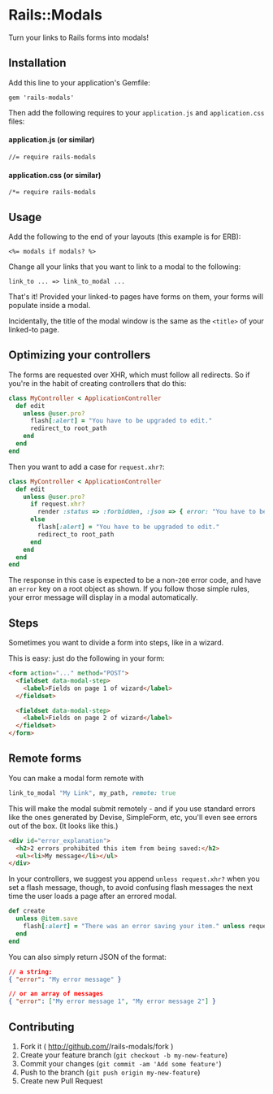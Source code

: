 # Rails::Modals

Turn your links to Rails forms into modals!

## Installation

Add this line to your application's Gemfile:

    gem 'rails-modals'

Then add the following requires to your `application.js` and `application.css` files:

#### application.js (or similar)

    //= require rails-modals

#### application.css (or similar)

    /*= require rails-modals

## Usage

Add the following to the end of your layouts (this example is for ERB):

    <%= modals if modals? %>

Change all your links that you want to link to a modal to the following:

    link_to ... => link_to_modal ...

That's it! Provided your linked-to pages have forms on them, your forms will populate inside a modal.

Incidentally, the title of the modal window is the same as the `<title>` of your linked-to page.

## Optimizing your controllers

The forms are requested over XHR, which must follow all redirects. So if you're in the habit of creating controllers that do this:

```ruby
class MyController < ApplicationController
  def edit
    unless @user.pro?
      flash[:alert] = "You have to be upgraded to edit."
      redirect_to root_path
    end
  end
end
```

Then you want to add a case for `request.xhr?`:

```ruby
class MyController < ApplicationController
  def edit
    unless @user.pro?
      if request.xhr?
        render :status => :forbidden, :json => { error: "You have to be upgraded to edit." }
      else
        flash[:alert] = "You have to be upgraded to edit."
        redirect_to root_path
      end
    end
  end
end
```

The response in this case is expected to be a non-`200` error code, and have an `error` key on a root object as shown. If you follow those simple rules, your error message will display in a modal automatically.


## Steps

Sometimes you want to divide a form into steps, like in a wizard.

This is easy: just do the following in your form:

```html
<form action="..." method="POST">
  <fieldset data-modal-step>
    <label>Fields on page 1 of wizard</label>
  </fieldset>

  <fieldset data-modal-step>
    <label>Fields on page 2 of wizard</label>
  </fieldset>
</form>
```

## Remote forms

You can make a modal form remote with

```ruby
link_to_modal "My Link", my_path, remote: true
```

This will make the modal submit remotely - and if you use standard errors like the ones generated by Devise, SimpleForm, etc, you'll even see errors out of the box. (It looks like this.)

```html
<div id="error_explanation">
  <h2>2 errors prohibited this item from being saved:</h2>
  <ul><li>My message</li></ul>
</div>
```

In your controllers, we suggest you append `unless request.xhr?` when you set a flash message, though, to avoid confusing flash messages the next time the user loads a page after an errored modal.

```ruby
def create
  unless @item.save
    flash[:alert] = "There was an error saving your item." unless request.xhr? # <-- like this
  end
end
```

You can also simply return JSON of the format:

```json
// a string:
{ "error": "My error message" }

// or an array of messages
{ "error": ["My error message 1", "My error message 2"] }
```

## Contributing

1. Fork it ( http://github.com/<my-github-username>/rails-modals/fork )
2. Create your feature branch (`git checkout -b my-new-feature`)
3. Commit your changes (`git commit -am 'Add some feature'`)
4. Push to the branch (`git push origin my-new-feature`)
5. Create new Pull Request
